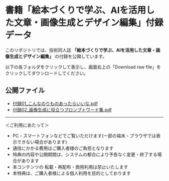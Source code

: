 # 書籍「絵本づくりで学ぶ、AIを活用した文章・画像生成とデザイン編集」付録データ

このリポジトリでは、技術同人誌 **「絵本づくりで学ぶ、AIを活用した文章・画像生成とデザイン編集」** の付録を公開しています。

以下の各フォルダをクリックして表示し、画面右上の「Download raw file」をクリックしてダウンロードしてください。

## 公開ファイル
- [付録01_こんなのりものあったらいいな.pdf](./付録01_こんなのりものあったらいいな.pdf)
- [付録02_画像生成に役立つプロンプトワード集.pdf](./付録02_画像生成に役立つプロンプトワード集.pdf)

---

＜ご利用にあたって＞
- PC・スマートフォンなどでご覧いただけます(一部の端末・ブラウザでは表示できない場合があります)
- 通信にかかる費用はご購入者様のご負担となります
- 特典の内容や公開期間は、システムの都合により予告なく変更・終了する場合があります
- 本コンテンツの 転載・再配布・商用利用は禁止いたします
- 本特典は、ご購入者様による個人利用を目的としております
